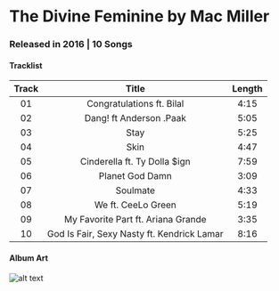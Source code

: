 # The Divine Feminine by Mac Miller

### Released in 2016 | 10 Songs

#### Tracklist

| Track   | Title                                      | Length  |
|:-------:|:------------------------------------------:|:-------:|
| 01      | Congratulations ft. Bilal                  | 4:15    |
| 02      | Dang! ft Anderson .Paak                    | 5:05    |
| 03      | Stay                                       | 5:25    |
| 04      | Skin                                       | 4:47    |
| 05      | Cinderella ft. Ty Dolla $ign               | 7:59    |
| 06      | Planet God Damn                            | 3:09    |
| 07      | Soulmate                                   | 4:33    |
| 08      | We ft. CeeLo Green                         | 5:19    |
| 09      | My Favorite Part ft. Ariana Grande         | 3:35    |
| 10      | God Is Fair, Sexy Nasty ft. Kendrick Lamar | 8:16    |

#### Album Art

![alt text](https://dcvslab.github.io/music/mp3/02/album.jpg "The Divine Feminine")
